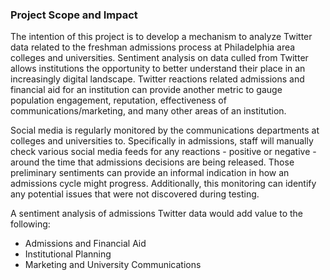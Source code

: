 ### Project Scope and Impact

The intention of this project is to develop a mechanism to analyze Twitter data related to the freshman admissions process at Philadelphia area colleges and universities. Sentiment analysis on data culled from Twitter allows institutions the opportunity to better understand their place in an increasingly digital landscape. Twitter reactions related admissions and financial aid for an institution can provide another metric to gauge population engagement, reputation, effectiveness of communications/marketing, and many other areas of an institution.

Social media is regularly monitored by the communications departments at colleges and universities to. Specifically in admissions, staff will manually check various social media feeds for any reactions - positive or negative - around the time that admissions decisions are being released. Those preliminary sentiments can provide an informal indication in how an admissions cycle might progress. Additionally, this monitoring can identify any potential issues that were not discovered during testing.

A sentiment analysis of admissions Twitter data would add value to the following:
<ul>
    <li>Admissions and Financial Aid</li>
    <li>Institutional Planning</li>
    <li>Marketing and University Communications</li>
